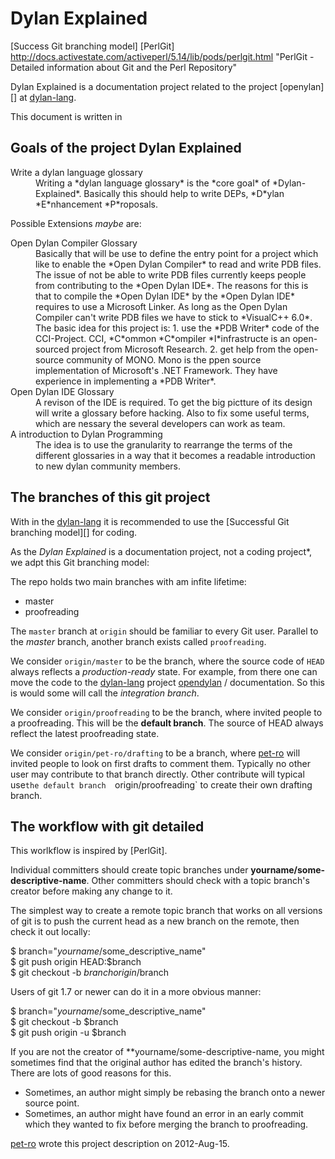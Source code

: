 Dylan Explained
===============

[opendylan]:  https://github.com/dylan-lang/opendylan "opendylan"
[dylan-lang]: https://github.com/dylan-lang           "dylan-lang @ github"
[pet-ro]:     https://github.com/pet-ro               "pet-ro @ github"

[github md]: http://github.github.com/github-flavored-markdown/ "GitHub flavored markdown"
[Success Git branching model] 
[PerlGit]     http://docs.activestate.com/activeperl/5.14/lib/pods/perlgit.html "PerlGit - Detailed information about Git and the Perl Repository"


Dylan Explained is a documentation project related to the project
[openylan][] at [dylan-lang][].

This document is written in 


Goals of the project Dylan Explained
------------------------------------

<dl>
  <dt>Write a dylan language glossary</dt>
  <dd>Writing a *dylan language glossary* is the *core goal* of 
      *Dylan-Explained*. Basically this should help to write 
      DEPs, *D*ylan *E*nhancement *P*roposals.
  </dd>
</dl>

Possible Extensions *maybe* are:

  <dt>Open Dylan Compiler Glossary</dt>
  <dd>Basically that will be use to define the entry point
      for a project which like to enable the *Open Dylan Compiler*
      to read and write PDB files. The issue of not be able to write
      PDB files currently keeps people from contributing to the 
      *Open Dylan IDE*. The reasons for this is that to compile
      the *Open Dylan IDE* by the *Open Dylan IDE* requires
      to use a Microsoft Linker. As long as the Open Dylan
      Compiler can't write PDB files we have to stick to 
      *VisualC++ 6.0*. The basic idea for this project is:
      1. use the *PDB Writer* code of the CCI-Project.
         CCI, *C*ommon *C*ompiler *I*infrastructe is an
         open-sourced project from Microsoft Research.
      2. get help from the open-source community of MONO.
         Mono is the ppen source implementation of Microsoft's 
         .NET Framework. They have experience in implementing
         a *PDB Writer*.   
   </dd>

   <dt>Open Dylan IDE Glossary</dt>
   <dd>A revison of the IDE is required. To get the 
       big pictture of its design will write a glossary
       before hacking. Also to fix some useful terms, which
       are nessary the several developers can work as team.
   </dd>

   <dt>A introduction to Dylan Programming</dt>
   <dd>The idea is to use the granularity to rearrange the
       terms of the different glossaries in a way 
       that it becomes a readable introduction to 
       new dylan community members.
   </dd>
</dl>

The branches of this git project
--------------------------------

With in the [dylan-lang][]
it is recommended to use the [Successful Git branching model][] for
coding.

As the *Dylan Explained* is a documentation project, not a coding 
project*, we adpt this Git branching model:

The repo holds two main branches with am infite lifetime:

* master
* proofreading

The `master` branch at `origin` should be familiar to every Git user.
Parallel to the *master* branch, another branch exists called 
`proofreading`.

We consider `origin/master` to be the branch, where the source code
of `HEAD` always reflects a *production-ready* state. For example, from
there one can move the code to the [dylan-lang] project 
[opendylan][] / documentation. So this is would some will call the 
*integration branch*.


We consider `origin/proofreading` to be the branch, where invited people
to a proofreading. This will be the **default branch**. The source of HEAD
always reflect the latest proofreading state.

We consider `origin/pet-ro/drafting` to be a branch, where [pet-ro][] 
will invited people to look on first drafts to comment them.
Typically no other user may contribute to that branch directly.
Other contribute will typical use`the default branch 
`origin/proofreading` to create their own drafting branch.

The workflow with git detailed
------------------------------

This worlkflow is inspired by [PerlGit].


Individual committers should create topic branches under 
**yourname/some-descriptive-name**. 
Other committers should check with a topic branch's creator 
before making any change to it.

The simplest way to create a remote topic branch that works 
on all versions of git is to push the current head as a new branch 
on the remote, then check it out locally:

  $ branch="$yourname/$some_descriptive_name"   
  $ git push origin HEAD:$branch  
  $ git checkout -b $branch origin/$branch  

Users of git 1.7 or newer can do it in a more obvious manner:

  $ branch="$yourname/$some_descriptive_name"  
  $ git checkout -b $branch  
  $ git push origin -u $branch  

If you are not the creator of **yourname/some-descriptive-name, you might 
sometimes find that the original author has edited the branch's history. 
There are lots of good reasons for this. 

* Sometimes, an author might simply be rebasing the branch onto 
  a newer source point. 
* Sometimes, an author might have found an error in an early commit 
  which they wanted to fix before merging the branch to proofreading.





[pet-ro][] wrote this project description on 2012-Aug-15. 